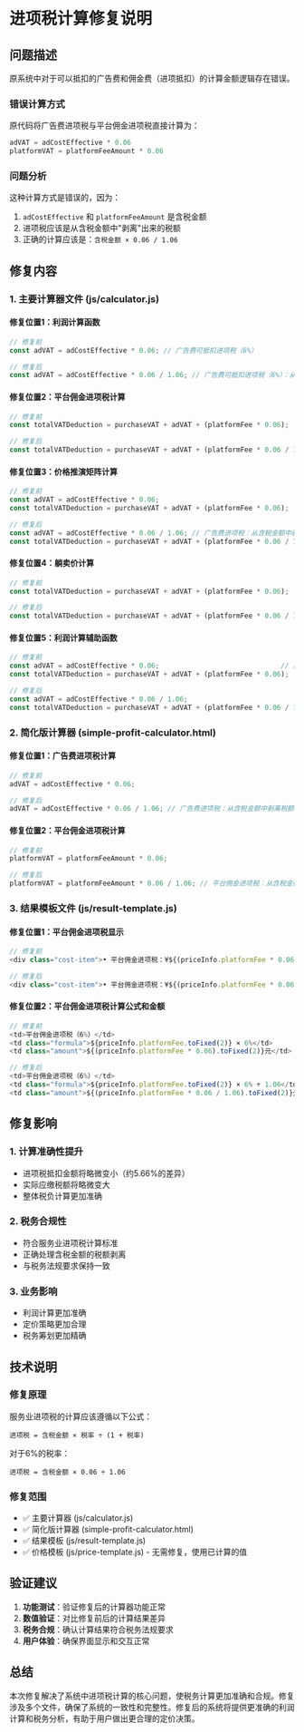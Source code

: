 # 进项税计算修复说明

## 问题描述

原系统中对于可以抵扣的广告费和佣金费（进项抵扣）的计算金额逻辑存在错误。

### 错误计算方式
原代码将广告费进项税与平台佣金进项税直接计算为：
```javascript
adVAT = adCostEffective * 0.06
platformVAT = platformFeeAmount * 0.06
```

### 问题分析
这种计算方式是错误的，因为：
1. `adCostEffective` 和 `platformFeeAmount` 是含税金额
2. 进项税应该是从含税金额中"剥离"出来的税额
3. 正确的计算应该是：`含税金额 × 0.06 / 1.06`

## 修复内容

### 1. 主要计算器文件 (js/calculator.js)

#### 修复位置1：利润计算函数
```javascript
// 修复前
const adVAT = adCostEffective * 0.06; // 广告费可抵扣进项税（6%）

// 修复后
const adVAT = adCostEffective * 0.06 / 1.06; // 广告费可抵扣进项税（6%）：从含税金额中剥离税额
```

#### 修复位置2：平台佣金进项税计算
```javascript
// 修复前
const totalVATDeduction = purchaseVAT + adVAT + (platformFee * 0.06);

// 修复后
const totalVATDeduction = purchaseVAT + adVAT + (platformFee * 0.06 / 1.06); // 平台佣金进项税：从含税金额中剥离税额
```

#### 修复位置3：价格推演矩阵计算
```javascript
// 修复前
const adVAT = adCostEffective * 0.06;
const totalVATDeduction = purchaseVAT + adVAT + (platformFee * 0.06);

// 修复后
const adVAT = adCostEffective * 0.06 / 1.06; // 广告费进项税：从含税金额中剥离税额
const totalVATDeduction = purchaseVAT + adVAT + (platformFee * 0.06 / 1.06); // 平台佣金进项税：从含税金额中剥离税额
```

#### 修复位置4：躺卖价计算
```javascript
// 修复前
const totalVATDeduction = purchaseVAT + adVAT + (platformFee * 0.06);

// 修复后
const totalVATDeduction = purchaseVAT + adVAT + (platformFee * 0.06 / 1.06); // 平台佣金进项税：从含税金额中剥离税额
```

#### 修复位置5：利润计算辅助函数
```javascript
// 修复前
const adVAT = adCostEffective * 0.06;                              // 广告费进项税抵扣（6%）
const totalVATDeduction = purchaseVAT + adVAT + (platformFee * 0.06);

// 修复后
const adVAT = adCostEffective * 0.06 / 1.06;                              // 广告费进项税抵扣（6%）：从含税金额中剥离税额
const totalVATDeduction = purchaseVAT + adVAT + (platformFee * 0.06 / 1.06); // 平台佣金进项税：从含税金额中剥离税额
```

### 2. 简化版计算器 (simple-profit-calculator.html)

#### 修复位置1：广告费进项税计算
```javascript
// 修复前
adVAT = adCostEffective * 0.06;

// 修复后
adVAT = adCostEffective * 0.06 / 1.06; // 广告费进项税：从含税金额中剥离税额
```

#### 修复位置2：平台佣金进项税计算
```javascript
// 修复前
platformVAT = platformFeeAmount * 0.06;

// 修复后
platformVAT = platformFeeAmount * 0.06 / 1.06; // 平台佣金进项税：从含税金额中剥离税额
```

### 3. 结果模板文件 (js/result-template.js)

#### 修复位置1：平台佣金进项税显示
```javascript
// 修复前
<div class="cost-item">• 平台佣金进项税：¥${(priceInfo.platformFee * 0.06).toFixed(2)}</div>

// 修复后
<div class="cost-item">• 平台佣金进项税：¥${(priceInfo.platformFee * 0.06 / 1.06).toFixed(2)}</div>
```

#### 修复位置2：平台佣金进项税计算公式和金额
```javascript
// 修复前
<td>平台佣金进项税（6%）</td>
<td class="formula">${priceInfo.platformFee.toFixed(2)} × 6%</td>
<td class="amount">${(priceInfo.platformFee * 0.06).toFixed(2)}元</td>

// 修复后
<td>平台佣金进项税（6%）</td>
<td class="formula">${priceInfo.platformFee.toFixed(2)} × 6% ÷ 1.06</td>
<td class="amount">${(priceInfo.platformFee * 0.06 / 1.06).toFixed(2)}元</td>
```

## 修复影响

### 1. 计算准确性提升
- 进项税抵扣金额将略微变小（约5.66%的差异）
- 实际应缴税额将略微变大
- 整体税负计算更加准确

### 2. 税务合规性
- 符合服务业进项税计算标准
- 正确处理含税金额的税额剥离
- 与税务法规要求保持一致

### 3. 业务影响
- 利润计算更加准确
- 定价策略更加合理
- 税务筹划更加精确

## 技术说明

### 修复原理
服务业进项税的计算应该遵循以下公式：
```
进项税 = 含税金额 × 税率 ÷ (1 + 税率)
```

对于6%的税率：
```
进项税 = 含税金额 × 0.06 ÷ 1.06
```

### 修复范围
- ✅ 主要计算器 (js/calculator.js)
- ✅ 简化版计算器 (simple-profit-calculator.html)
- ✅ 结果模板 (js/result-template.js)
- ✅ 价格模板 (js/price-template.js) - 无需修复，使用已计算的值

## 验证建议

1. **功能测试**：验证修复后的计算器功能正常
2. **数值验证**：对比修复前后的计算结果差异
3. **税务合规**：确认计算结果符合税务法规要求
4. **用户体验**：确保界面显示和交互正常

## 总结

本次修复解决了系统中进项税计算的核心问题，使税务计算更加准确和合规。修复涉及多个文件，确保了系统的一致性和完整性。修复后的系统将提供更准确的利润计算和税务分析，有助于用户做出更合理的定价决策。

